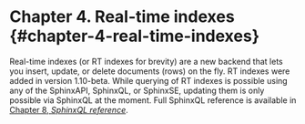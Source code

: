 # Chapter 4. Real-time indexes {#chapter-4-real-time-indexes}

Real-time indexes (or RT indexes for brevity) are a new backend that lets you insert, update, or delete documents (rows) on the fly. RT indexes were added in version 1.10-beta. While querying of RT indexes is possible using any of the SphinxAPI, SphinxQL, or SphinxSE, updating them is only possible via SphinxQL at the moment. Full SphinxQL reference is available in [Chapter 8, _SphinxQL reference_](../8_sphinxql_reference/README.md).